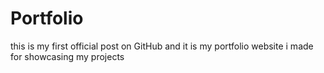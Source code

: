 
# Portfolio
this is my first official post on GitHub and it is my portfolio website i made for showcasing my projects

